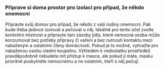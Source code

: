 ### Připrave si doma prostor pro izolaci pro případ, že někdo onemocní

Připravte svůj domov pro případ, že někdo z vaší rodiny onemocní. Pak bude třeba jedince izolovat a pečovat o něj. Ideálně pro tento účel zvolte konkrétní místnost a připravte tam zásoby jídla, které nemocná osoba může konzumovat bez potřeby přípravy či vaření a bez nutnosti kontaktu mezi nakaženým a ostatními členy domácnosti. Pokud je to možné, vyhražte pro nakaženou osobu vlastní koupelnu. Vzhledem k nedostatku prostředků pravděpodobně nebudete mít přístup k masce, ale pokud ji máte, masku prioritně poskytněte nemocnému a ne ostatním, kteří o něj pečují.
